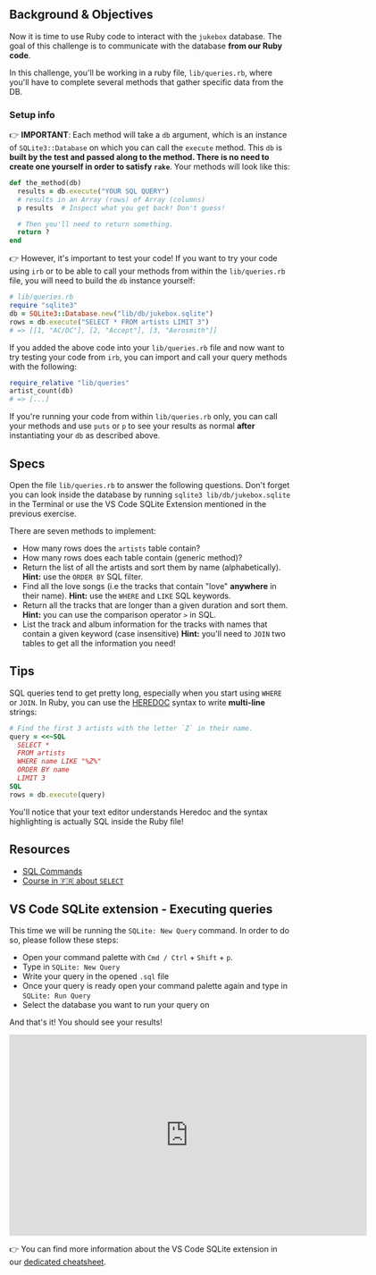 ## Background & Objectives

Now it is time to use Ruby code to interact with the `jukebox` database. The goal of this challenge is to communicate with the database **from our Ruby code**.

In this challenge, you'll be working in a ruby file, `lib/queries.rb`, where you'll have to complete several methods that gather specific data from the DB.

### Setup info
👉 **IMPORTANT**: Each method will take a `db` argument, which is an instance of `SQLite3::Database` on which you can call the `execute` method. This `db` is **built by the test and passed along to the method. There is no need to create one yourself in order to satisfy `rake`**. Your methods will look like this:

```ruby
def the_method(db)
  results = db.execute("YOUR SQL QUERY")
  # results in an Array (rows) of Array (columns)
  p results  # Inspect what you get back! Don't guess!

  # Then you'll need to return something.
  return ?
end
```

👉 However, it's important to test your code!  If you want to try your code using `irb` or to be able to call your methods from within the `lib/queries.rb` file, you will need to build the `db` instance yourself:

```ruby
# lib/queries.rb
require "sqlite3"
db = SQLite3::Database.new("lib/db/jukebox.sqlite")
rows = db.execute("SELECT * FROM artists LIMIT 3")
# => [[1, "AC/DC"], [2, "Accept"], [3, "Aerosmith"]]
```

If you added the above code into your `lib/queries.rb` file and now want to try testing your code from `irb`, you can import and call your query methods with the following:

```ruby
require_relative "lib/queries"
artist_count(db)
# => [...]
```

If you're running your code from within `lib/queries.rb` only, you can call your methods and use `puts` or `p` to see your results as normal **after** instantiating your `db` as described above.

## Specs

Open the file `lib/queries.rb` to answer the following questions. Don't forget you can look inside the database by running `sqlite3 lib/db/jukebox.sqlite` in the Terminal or use the VS Code SQLite Extension mentioned in the previous exercise.

There are seven methods to implement:

- How many rows does the `artists` table contain?
- How many rows does each table contain (generic method)?
- Return the list of all the artists and sort them by name (alphabetically). **Hint:** use the `ORDER BY` SQL filter.
- Find all the love songs (i.e the tracks that contain "love" **anywhere** in their name). **Hint:** use the `WHERE` and `LIKE` SQL keywords.
- Return all the tracks that are longer than a given duration and sort them. **Hint:** you can use the comparison operator `>` in SQL.
- List the track and album information for the tracks with names that contain a given keyword (case insensitive) **Hint:** you'll need to `JOIN` two tables to get all the information you need!

## Tips

SQL queries tend to get pretty long, especially when you start using `WHERE` or `JOIN`. In Ruby, you can use the [HEREDOC](https://www.rubyguides.com/2018/11/ruby-heredoc/) syntax to write **multi-line** strings:

```ruby
# Find the first 3 artists with the letter `Z` in their name.
query = <<~SQL
  SELECT *
  FROM artists
  WHERE name LIKE "%Z%"
  ORDER BY name
  LIMIT 3
SQL
rows = db.execute(query)
```

You'll notice that your text editor understands Heredoc and the syntax highlighting is actually SQL inside the Ruby file!

## Resources

* [SQL Commands](http://www.sqlcommands.net/)
* [Course in 🇫🇷 about `SELECT`](http://sqlpro.developpez.com/cours/sqlaz/select/#L3.4)

## VS Code SQLite extension - Executing queries

This time we will be running the `SQLite: New Query` command. In order to do so, please follow these steps:

- Open your command palette with `Cmd / Ctrl` + `Shift` + `p`.
- Type in `SQLite: New Query`
- Write your query in the opened `.sql` file
- Once your query is ready open your command palette again and type in `SQLite: Run Query`
- Select the database you want to run your query on

And that's it! You should see your results!

<iframe src="https://player.vimeo.com/video/690525239?h=ca70e032e8" width="640" height="360" frameborder="0" webkitallowfullscreen mozallowfullscreen allowfullscreen></iframe>

👉 You can find more information about the VS Code SQLite extension in our [dedicated cheatsheet](https://kitt.lewagon.com/knowledge/cheatsheets/vs_code_sqlite_extension).
